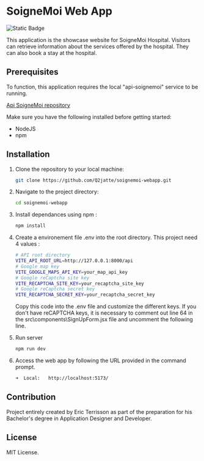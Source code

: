 # SoigneMoi Web App

![Static Badge](https://img.shields.io/badge/ReactJS-reactjs?logo=reactjs)


This application is the showcase website for SoigneMoi Hospital. Visitors can retrieve information about the services offered by the hospital. They can also book a stay at the hospital.

## Prerequisites
To function, this application requires the local "api-soignemoi" service to be running.

[Api SoigneMoi repository](https://github.com/Q2jatte/soignemoi-api.git)

Make sure you have the following installed before getting started:

- NodeJS
- npm

## Installation

1. Clone the repository to your local machine:

    ```bash
    git clone https://github.com/Q2jatte/soignemoi-webapp.git
    ```

2. Navigate to the project directory:

    ```bash
    cd soignemoi-webapp
    ```

3. Install dependances using npm :

    ```bash
    npm install
    ```
    
4. Create a environement file .env into the root directory. This project need 4 values :

    ```bash
    # API root directory
    VITE_API_ROOT_URL=http://127.0.0.1:8000/api
    # Google map key
    VITE_GOOGLE_MAPS_API_KEY=your_map_api_key
    # Google reCaptcha site key
    VITE_RECAPTCHA_SITE_KEY=your_recaptcha_site_key
    # Google reCaptcha secret key
    VITE_RECAPTCHA_SECRET_KEY=your_recaptcha_secret_key
    ```
    Copy this code into the .env file and customize the different keys. If you don't have reCAPTCHA keys, it is necessary to comment out line 64 in the src\components\SignUpForm.jsx file and uncomment the following line.

5. Run server

    ```bash
    npm run dev
    ```
    
6. Access the web app by following the URL provided in the command prompt.

    ```bash
    ➜  Local:   http://localhost:5173/
    ```    


## Contribution

Project entirely created by Eric Terrisson as part of the preparation for his Bachelor's degree in Application Designer and Developer.

## License

MIT License.


